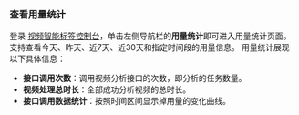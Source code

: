 ﻿### 查看用量统计
登录 [视频智能标签控制台](https://console.cloud.tencent.com/ai-media)，单击左侧导航栏的**用量统计**即可进入用量统计页面。支持查看今天、昨天、近7天、近30天和指定时间段的用量信息。
用量统计展现以下具体信息：
- **接口调用次数**：调用视频分析接口的次数，即分析的任务数量。
- **视频处理总时长**：全部成功分析视频的总时长。
- **接口调用数据统计**：按照时间区间显示掉用量的变化曲线。

